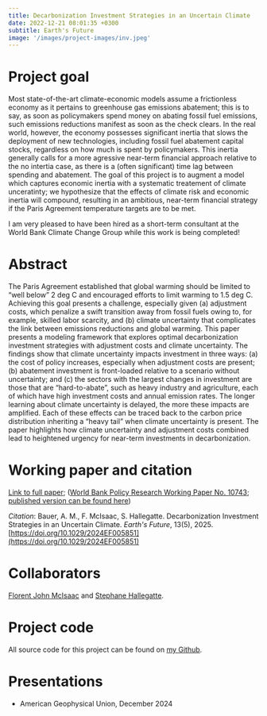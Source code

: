 ```yaml
---
title: Decarbonization Investment Strategies in an Uncertain Climate
date: 2022-12-21 08:01:35 +0300
subtitle: Earth's Future
image: '/images/project-images/inv.jpeg'
---
```


# Project goal 
Most state-of-the-art climate-economic models assume a frictionless economy as it pertains to greenhouse gas emissions abatement; this is to say, as soon as policymakers spend money on abating fossil fuel emissions, such emissions reductions manifest as soon as the check clears. In the real world, however, the economy possesses significant inertia that slows the deployment of new technologies, including fossil fuel abatement capital stocks, regardless on how much is spent by policymakers. This inertia generally calls for a more agressive near-term financial approach relative to the no intertia case, as there is a (often significant) time lag between spending and abatement. The goal of this project is to augment a model which captures economic inertia with a systematic treatement of climate unceratinty; we hypothesize that the effects of climate risk and economic inertia will compound, resulting in an ambitious, near-term financial strategy if the Paris Agreement temperature targets are to be met.

I am very pleased to have been hired as a short-term consultant at the World Bank Climate Change Group while this work is being completed!

# Abstract
The Paris Agreement established that global warming should be limited to “well below” 2 deg C and encouraged efforts to limit warming to 1.5 deg C. Achieving this goal presents a challenge, especially given (a) adjustment costs, which penalize a swift transition away from fossil fuels owing to, for example, skilled labor scarcity, and (b) climate uncertainty that complicates the link between emissions reductions and global warming. This paper presents a modeling framework that explores optimal decarbonization investment strategies with adjustment costs and climate uncertainty. The findings show that climate uncertainty impacts investment in three ways: (a) the cost of policy increases, especially when adjustment costs are present; (b) abatement investment is front-loaded relative to a scenario without uncertainty; and (c) the sectors with the largest changes in investment are those that are “hard-to-abate”, such as heavy industry and agriculture, each of which have high investment costs and annual emission rates. The longer learning about climate uncertainty is delayed, the more these impacts are amplified. Each of these effects can be traced back to the carbon price distribution inheriting a “heavy tail” when climate uncertainty is present. The paper highlights how climate uncertainty and adjustment costs combined lead to heightened urgency for near-term investments in decarbonization.

# Working paper and citation
[Link to full paper](/files/papers/decarb-uncertain-climate/BMH-EarthsFuture-Accepted.pdf); ([World Bank Policy Research Working Paper No. 10743](https://documents.worldbank.org/en/publication/documents-reports/documentdetail/099829103282438373/idu1f2d86d77127091490d1a6df1dc342f15d10b); [published version can be found here](https://agupubs.onlinelibrary.wiley.com/doi/10.1029/2024EF005851))

_Citation_: Bauer, A. M., F. McIsaac, S. Hallegatte. Decarbonization Investment Strategies in an Uncertain Climate. *Earth's Future*, 13(5), 2025. [https://doi.org/10.1029/2024EF005851](https://doi.org/10.1029/2024EF005851)

# Collaborators
[Florent John McIsaac](https://florent.mcisaac.fr/) and [Stephane Hallegatte](https://www.worldbank.org/en/about/people/s/stephane-hallegatte).

# Project code
All source code for this project can be found on [my Github](https://github.com/adam-bauer-34/BMH-delayed-learning-reprod).

# Presentations
- American Geophysical Union, December 2024